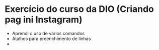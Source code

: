 # Exercício do curso da DIO (Criando pag ini Instagram)



- Aprendi o uso de vários comandos
- Atalhos para preenchimento de linhas
- 